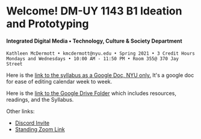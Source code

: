 # Welcome! DM-UY 1143 B1 Ideation and Prototyping

#### Integrated Digital Media • Technology, Culture & Society Department 

    Kathleen McDermott • kmcdermott@nyu.edu • Spring 2021 • 3 Credit Hours
    Mondays and Wednesdays • 10:00 AM - 11:50 PM • Room 355@ 370 Jay Street
    

Here is the [link to the syllabus as a Google Doc, NYU only.](https://docs.google.com/document/d/1e9etQr1FHkihbyQEtmV3A2gUDPoVVIYOFJB15F7g_qg/edit?usp=sharing) It's a google doc for ease of editing calendar week to week. 

Here is the [link to the Google Drive Folder](https://drive.google.com/drive/folders/1t-73Zz1_oBNzzJjuXDg8K3J6icwjlmO0?usp=sharing) which includes resources, readings, and the Syllabus. 

Other links:

* [Discord Invite](https://discord.gg/vjU8nXPVZK) 
* [Standing Zoom Link](https://nyu.zoom.us/j/91271392040) 

